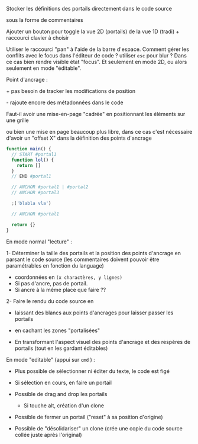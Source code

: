 Stocker les définitions des portails directement dans le code source

sous la forme de commentaires

Ajouter un bouton pour toggle la vue 2D (portails) de la vue 1D (tradi) + raccourci clavier à choisir

Utiliser le raccourci "pan" à l'aide de la barre d'espace. Comment gérer les conflits avec le focus dans l'éditeur de code ? utiliser `esc` pour blur ? Dans ce cas bien rendre visible état "focus". Et seulement en mode 2D, ou alors seulement en mode "éditable".

Point d'ancrage :

\+ pas besoin de tracker les modifications de position

\- rajoute encore des métadonnées dans le code

Faut-il avoir une mise-en-page "cadrée" en positionnant les éléments sur une grille

ou bien une mise en page beaucoup plus libre, dans ce cas c'est nécessaire d'avoir un "offset X" dans la définition des points d'ancrage

```js
function main() {
  // START #portal1
  function lol() {
    return []
  }
  // END #portal1

  // ANCHOR #portal1 | #portal2
  // ANCHOR #portal3

  ;('blabla vla')

  // ANCHOR #portal1

  return {}
}
```

En mode normal "lecture" :

1- Déterminer la taille des portails et la position des points d'ancrage en parsant le code source (les commentaires doivent pouvoir être paramétrables en fonction du language)

- coordonnées en `(x charactères, y lignes)`
- Si pas d'ancre, pas de portail.
- Si ancre à la même place que faire ??

2- Faire le rendu du code source en

- laissant des blancs aux points d'ancrages pour laisser passer les portails

- en cachant les zones "portalisées"

- En transformant l'aspect visuel des points d'ancrage et des respères de portails (tout en les gardant éditables)

En mode "editable" (appui sur `cmd` ) :

- Plus possible de sélectionner ni éditer du texte, le code est figé
- Si sélection en cours, en faire un portail

- Possible de drag and drop les portails
  - Si touche alt, création d'un clone
- Possible de fermer un portail ("reset" à sa position d'origine)
- Possible de "désolidariser" un clone (crée une copie du code source collée juste après l'original)
